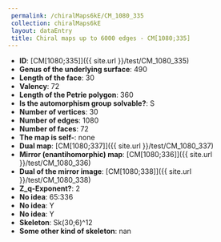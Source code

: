 ```yaml
--- 
 permalink: /chiralMaps6kE/CM_1080_335 
 collection: chiralMaps6kE
 layout: dataEntry
 title: Chiral maps up to 6000 edges - CM[1080;335]
---
```


- **ID**: [CM[1080;335]]({{ site.url }}/test/CM_1080_335)
- **Genus of the underlying surface**: 490
- **Length of the face**: 30
- **Valency**: 72
- **Length of the Petrie polygon**: 360
- **Is the automorphism group solvable?**: S
- **Number of vertices**: 30
- **Number of edges**: 1080
- **Number of faces**: 72
- **The map is self-**: none
- **Dual map**: [CM[1080;337]]({{ site.url }}/test/CM_1080_337)
- **Mirror (enantihomorphic) map**: [CM[1080;336]]({{ site.url }}/test/CM_1080_336)
- **Dual of the mirror image**: [CM[1080;338]]({{ site.url }}/test/CM_1080_338)
- **Z_q-Exponent?**: 2
- **No idea**:  65:336
- **No idea**: Y
- **No idea**: Y
- **Skeleton**: Sk(30;6)^12
- **Some other kind of skeleton**: nan
